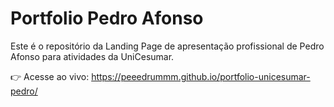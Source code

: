 # Portfolio Pedro Afonso

Este é o repositório da Landing Page de apresentação profissional de Pedro Afonso para atividades da UniCesumar.

👉 Acesse ao vivo: https://peeedrummm.github.io/portfolio-unicesumar-pedro/
